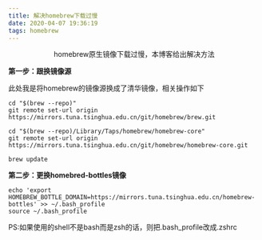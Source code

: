 ```yaml
---
title: 解决homebrew下载过慢
date: 2020-04-07 19:36:19
tags: homebrew
---
```


<center>
  homebrew原生镜像下载过慢，本博客给出解决方法
</center>

<!--more-->

**第一步：跟换镜像源**

此处我是将homebrew的镜像源换成了清华镜像，相关操作如下

```
cd "$(brew --repo)"
git remote set-url origin https://mirrors.tuna.tsinghua.edu.cn/git/homebrew/brew.git

cd "$(brew --repo)/Library/Taps/homebrew/homebrew-core"
git remote set-url origin https://mirrors.tuna.tsinghua.edu.cn/git/homebrew/homebrew-core.git

brew update
```



**第二步：更换homebred-bottles镜像**

```
echo 'export HOMEBREW_BOTTLE_DOMAIN=https://mirrors.tuna.tsinghua.edu.cn/homebrew-bottles' >> ~/.bash_profile
source ~/.bash_profile
```

PS:如果使用的shell不是bash而是zsh的话，则把.bash_profile改成.zshrc